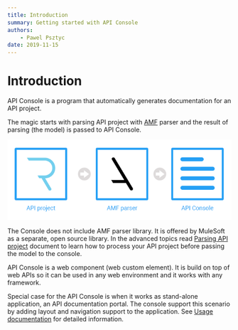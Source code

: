 ```yaml
---
title: Introduction
summary: Getting started with API Console
authors:
    - Pawel Psztyc
date: 2019-11-15
---
```


# Introduction

API Console is a program that automatically generates documentation for an API project.

The magic starts with parsing API project with [AMF](https://github.com/aml-org/amf) parser and the result
of parsing (the model) is passed to API Console.

![API Console generation flow](images/general-data-flow.png)

The Console does not include AMF parser library. It is offered by MuleSoft as a separate, open source library.
In the advanced topics read [Parsing API project](advanced/parsing-amf.md) document to learn
how to process your API project before passing the model to the console.

API Console is a web component (web custom element). It is build on top
of web APIs so it can be used in any web environment and it works with any framework.

Special case for the API Console is when it works as stand-alone application, an API documentation portal.
The console support this scenario by adding layout and navigation support to the application.
See [Usage documentation](usage.md) for detailed information.
